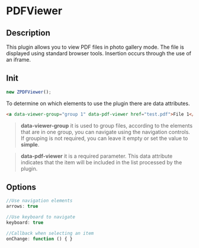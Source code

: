 # PDFViewer

## Description

This plugin allows you to view PDF files in photo gallery mode. The file is displayed using standard browser tools. Insertion occurs through the use of an iframe.

## Init

````javaScript
new ZPDFViewer();
````

To determine on which elements to use the plugin there are data attributes.

````html
<a data-viewer-group="group 1" data-pdf-viewer href="test.pdf">File 1</a>
````

> **data-viewer-group** it is used to group files, according to the elements that are in one group, you can navigate using the navigation controls. If grouping is not required, you can leave it empty or set the value to **simple**.

> **data-pdf-viewer** it is a required parameter. This data attribute indicates that the item will be included in the list processed by the plugin.

## Options

````javaScript
//Use navigation elements
arrows: true

//Use keyboard to navigate
keyboard: true

//Callback when selecting an item
onChange: function () { }
````
